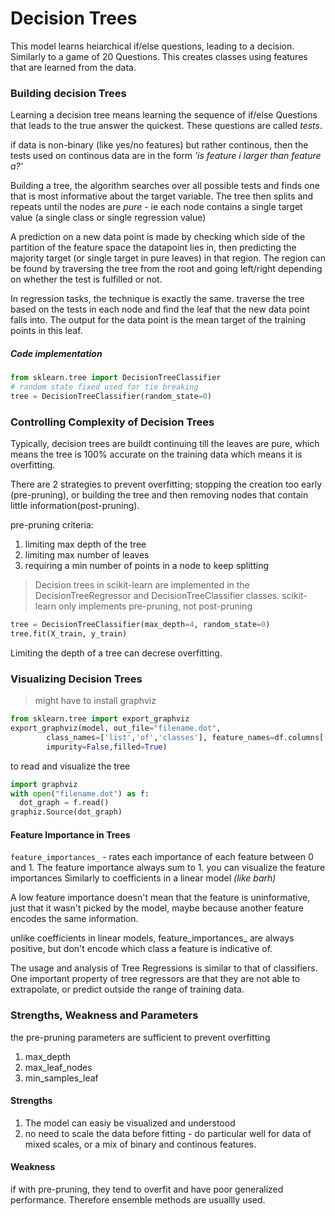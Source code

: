 # Decision Trees
This model learns heiarchical if/else questions, leading to a decision.
Similarly to a game of 20 Questions.
This creates classes using features that are learned from the data.

### Building decision Trees
Learning a decision tree means learning the sequence of if/else Questions
that leads to the true answer the quickest.
These questions are called _tests_.

if data is non-binary (like yes/no features) but rather continous, then the
tests used on continous data are in the form _'is feature i larger than feature a?'_

Building a tree, the algorithm searches over all possible tests and finds one that is most informative about the target variable.
The tree then splits and repeats until the nodes are _pure_ - ie each node contains a single target value (a single class or single regression value)

A prediction on a new data point is made by checking which side of the partition of the feature space the datapoint lies in, then predicting the majority target (or single target in pure leaves) in that region. The region can be found by traversing the tree from the root and going left/right depending on whether the test is fulfilled or not.

In regression tasks, the technique is exactly the same. traverse the tree based on the tests in each node and find the leaf that the new data point falls into. The output for the data point is the mean target of the training points in this leaf.

##### Code implementation
``` python
from sklearn.tree import DecisionTreeClassifier
# random state fixed used for tie breaking
tree = DecisionTreeClassifier(random_state=0)
```
### Controlling Complexity of Decision Trees
Typically, decision trees are buildt continuing till the leaves are  pure, which means the tree is 100% accurate on the training data which means it is overfitting.

There are 2 strategies to prevent overfitting; stopping the creation too early (pre-pruning), or building the tree and then removing nodes that contain little information(post-pruning).

pre-pruning criteria:
1. limiting max depth of the tree
1. limiting max number of leaves
1. requiring a min number of points in a node to keep splitting

> Decision trees in scikit-learn are implemented in the DecisionTreeRegressor and DecisionTreeClassifier classes. scikit-learn only implements pre-pruning, not post-pruning

``` python
tree = DecisionTreeClassifier(max_depth=4, random_state=0)
tree.fit(X_train, y_train)
```
Limiting the depth of a tree can decrese overfitting.

### Visualizing Decision Trees
> might have to install graphviz

``` python
from sklearn.tree import export_graphviz
export_graphviz(model, out_file="filename.dot",
        class_names=['list','of','classes'], feature_names=df.columns[:-1],
        impurity=False,filled=True)
```
to read and visualize the tree
``` python
import graphviz
with open("filename.dot") as f:
  dot_graph = f.read()
graphiz.Source(dot_graph)
```

#### Feature Importance in Trees
`feature_importances_` - rates each importance of each feature between 0 and 1.
The feature importance always sum to 1.
you can visualize the feature importances Similarly to coefficients in a linear model _(like barh)_

A low feature importance doesn't mean that the feature is uninformative, just that it wasn't picked by the model, maybe because another feature encodes the same information.

unlike coefficients in linear models, feature_importances_ are always positive, but don't encode which class a feature is indicative of.

The usage and analysis of Tree Regressions is similar to that of classifiers. One important property of tree regressors are that they are not able to extrapolate, or predict outside the range of training data.

### Strengths, Weakness and Parameters
the pre-pruning parameters are sufficient to prevent overfitting
1. max_depth
1. max_leaf_nodes
1. min_samples_leaf

#### Strengths
1. The model can easiy be visualized and understood
1. no need to scale the data before fitting - do particular well for data of mixed scales, or a mix of binary and continous features.

#### Weakness
if with pre-pruning, they tend to overfit and have poor generalized performance. Therefore ensemble methods are usuallly used.
